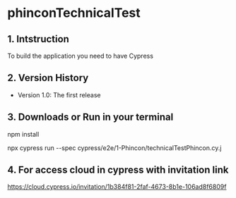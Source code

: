 # phinconTechnicalTest

## 1. Intstruction
To build the application you need to have Cypress

## 2. Version History
* Version 1.0: The first release

## 3. Downloads or Run in your terminal
npm install

npx cypress run --spec cypress/e2e/1-Phincon/technicalTestPhincon.cy.j

## 4. For access cloud in cypress with invitation link
https://cloud.cypress.io/invitation/1b384f81-2faf-4673-8b1e-106ad8f6809f
